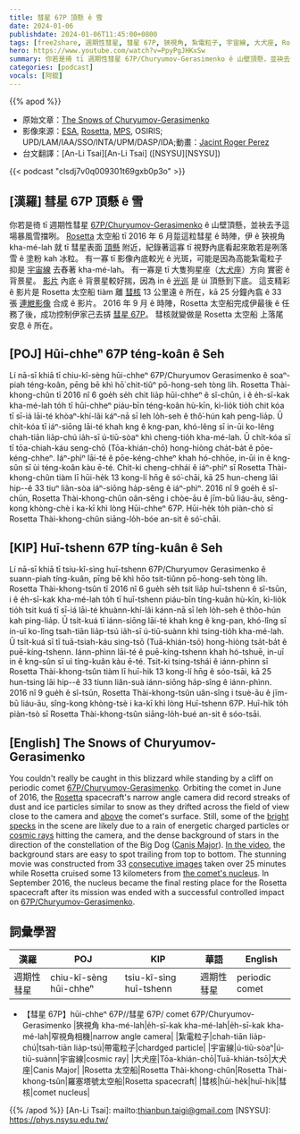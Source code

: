 ```yaml
---
title: 彗星 67P 頂懸 ê 雪
date: 2024-01-06
publishdate: 2024-01-06T11:45:00+0800
tags: [free2share, 週期性彗星, 彗星 67P, 狹視角, 紮電粒子, 宇宙線, 大犬座, Rosetta 太空船, 彗核]
hero: https://www.youtube.com/watch?v=PpyPgJHKxSw
summary: 你若是徛 tī 週期性彗星 67P/Churyumov-Gerasimenko ê 山壁頂懸，並袂去予這場暴風雪擋咧。
categories: [podcast]
vocals: [阿錕]
---
```


{{% apod %}}

- 原始文章：[The Snows of Churyumov-Gerasimenko](https://apod.nasa.gov/apod/ap240106.html)
- 影像來源：[ESA](http://www.esa.int/), [Rosetta](http://rosetta.esa.int/), [MPS](http://www.mps.mpg.de/en), OSIRIS; UPD/LAM/IAA/SSO/INTA/UPM/DASP/IDA;動畫：[Jacint Roger Perez](https://twitter.com/landru79)
- 台文翻譯：[An-Li Tsai][An-Li Tsai] ([NSYSU][NSYSU])

{{< podcast "clsdj7v0q009301t69gxb0p3o" >}}

## [漢羅] 彗星 67P 頂懸 ê 雪
你若是徛 tī 週期性彗星 [67P/Churyumov-Gerasimenko][67P/Churyumov-Gerasimenko 1] ê 山壁頂懸，並袂去予這場暴風雪擋咧。
[Rosetta][Rosetta] 太空船 tī 2016 年 6 月踅這粒彗星 ê 時陣，伊 ê 狹視角 kha-mé-lah 就 tī 彗星表面 [頂懸][above] 附近，紀錄著這寡 tī 視野內底看起來敢若是咧落雪 ê 塗粉 kah 冰粒。
有一寡 tī 影像內底較光 ê 光斑，可能是因為高能紮電粒子 抑是 [宇宙線][cosmic rays] 去舂著 kha-mé-lah。
有一寡是 tī 大隻狗星座（[大犬座][Canis Major]）方向 實密 ê 背景星。
[影片][In the video] 內底 ê 背景星較好揣，因為 in ê [光巡][bright specks] 是 ùi 頂懸到下底。
這支精彩 ê 影片是 Rosetta 太空船 tiàm 離 [彗核][the comet's nucleus] 13 公里遠 ê 所在，kā 25 分鐘內翕 ê 33 張 [連紲影像][consecutive images] 合成 ê 影片。
2016 年 9 月 ê 時陣，Rosetta 太空船完成伊最後 ê 任務了後，成功控制伊家己去挵 [彗星 67P][67P/Churyumov-Gerasimenko 2]。
彗核就變做是 Rosetta 太空船 上落尾安息 ê 所在。

## [POJ] Hūi-chheⁿ 67P téng-koân ê Seh
Lí nā-sī khiā tī chiu-kî-sèng hūi-chheⁿ 67P/Churyumov Gerasimenko ê soaⁿ-piah téng-koân, pēng bē khì hō͘ chit-tiûⁿ pō-hong-seh tòng lih.
Rosetta Thài-khong-chûn tī 2016 nî 6 goe̍h se̍h chit lia̍p hūi-chheⁿ ê sî-chūn, i ê e̍h-sī-kak kha-mé-lah to̍h tī hūi-chheⁿ piáu-bīn téng-koân hù-kīn, kì-lio̍k tio̍h chit kóa tī sī-iá lāi-té khòaⁿ-khí-lâi káⁿ-nā sī leh lo̍h-seh ê thô͘-hún kah peng-lia̍p.
Ū chi̍t-kóa tī iáⁿ-siōng lāi-té khah kng ê kng-pan, khó-lêng sī in-ūi ko-lêng chah-tiān lia̍p-chú ia̍h-sī ú-tiū-sòaⁿ khì cheng-tio̍h kha-mé-lah.
Ū chi̍t-kóa sī tī tōa-chiah-káu seng-chō (Tōa-khián-chō) hong-hiòng cha̍t-ba̍t ê pōe-kéng-chheⁿ.
Iáⁿ-phìⁿ lāi-té ê pōe-kéng-chheⁿ khah hó-chhōe, in-ūi in ê kng-sûn sī ùi téng-koân kàu ē-té.
Chit-ki cheng-chhái ê iáⁿ-phìⁿ sī Rosetta Thài-khong-chûn tiàm lī hūi-he̍k 13 kong-lí hn̄g ê só͘-chāi, kā 25 hun-cheng lāi hip--ê 33 tiuⁿ liân-sòa iáⁿ-siōng ha̍p-sêng ê iáⁿ-phìⁿ.
2016 nî 9 goe̍h ê sî-chūn, Rosetta Thài-khong-chûn oân-sêng i chòe-āu ê jīm-bū liáu-āu, sêng-kong khòng-chè i ka-kī khì lòng Hūi-chheⁿ 67P.
Hūi-he̍k to̍h piàn-chò sī Rosetta Thài-khong-chûn siāng-lo̍h-bóe an-sit ê só͘-chāi.

## [KIP] Huī-tshenn 67P tíng-kuân ê Seh
Lí nā-sī khiā tī tsiu-kî-sìng huī-tshenn 67P/Churyumov Gerasimenko ê suann-piah tíng-kuân, pīng bē khì hōo tsit-tiûnn pō-hong-seh tòng lih.
Rosetta Thài-khong-tsûn tī 2016 nî 6 gue̍h se̍h tsit lia̍p huī-tshenn ê sî-tsūn, i ê e̍h-sī-kak kha-mé-lah to̍h tī huī-tshenn piáu-bīn tíng-kuân hù-kīn, kì-lio̍k tio̍h tsit kuá tī sī-iá lāi-té khuànn-khí-lâi kánn-nā sī leh lo̍h-seh ê thôo-hún kah ping-lia̍p.
Ū tsi̍t-kuá tī iánn-siōng lāi-té khah kng ê kng-pan, khó-lîng sī in-uī ko-lîng tsah-tiān lia̍p-tsú ia̍h-sī ú-tiū-suànn khì tsing-tio̍h kha-mé-lah.
Ū tsi̍t-kuá sī tī tuā-tsiah-káu sing-tsō (Tuā-khián-tsō) hong-hiòng tsa̍t-ba̍t ê puē-kíng-tshenn.
Iánn-phìnn lāi-té ê puē-kíng-tshenn khah hó-tshuē, in-uī in ê kng-sûn sī uì tíng-kuân kàu ē-té.
Tsit-ki tsing-tshái ê iánn-phìnn sī Rosetta Thài-khong-tsûn tiàm lī huī-hi̍k 13 kong-lí hn̄g ê sóo-tsāi, kā 25 hun-tsing lāi hip--ê 33 tiunn liân-suà iánn-siōng ha̍p-sîng ê iánn-phìnn.
2016 nî 9 gue̍h ê sî-tsūn, Rosetta Thài-khong-tsûn uân-sîng i tsuè-āu ê jīm-bū liáu-āu, sîng-kong khòng-tsè i ka-kī khì lòng Huī-tshenn 67P.
Huī-hi̍k to̍h piàn-tsò sī Rosetta Thài-khong-tsûn siāng-lo̍h-bué an-sit ê sóo-tsāi.

## [English] The Snows of Churyumov-Gerasimenko
You couldn't really be caught in this blizzard while standing by a cliff on periodic comet [67P/Churyumov-Gerasimenko][67P/Churyumov-Gerasimenko 1].
Orbiting the comet in June of 2016, the [Rosetta][Rosetta] spacecraft's narrow angle camera did record streaks of dust and ice particles similar to snow as they drifted across the field of view close to the camera and [above][above] the comet's surface.
Still, some of the [bright specks][bright specks] in the scene are likely due to a rain of energetic charged particles or [cosmic rays][cosmic rays] hitting the camera, and the dense background of stars in the direction of the constellation of the Big Dog ([Canis Major][Canis Major]).
[In the video][In the video], the background stars are easy to spot trailing from top to bottom.
The stunning movie was constructed from 33 [consecutive images][consecutive images] taken over 25 minutes while Rosetta cruised some 13 kilometers from [the comet's nucleus][the comet's nucleus].
In September 2016, the nucleus became the final resting place for the Rosetta spacecraft after its mission was ended with a successful controlled impact on [67P/Churyumov-Gerasimenko][67P/Churyumov-Gerasimenko 2].

## 詞彙學習

|漢羅|POJ|KIP|華語|English|
|-|-|-|-|-|
|週期性彗星|chiu-kî-sèng hūi-chheⁿ|tsiu-kî-sìng huī-tshenn|週期性彗星|periodic comet|
- 【彗星 67P】hūi-chheⁿ 67P//彗星 67P/ comet 67P/Churyumov-Gerasimenko
|狹視角 kha-mé-lah|e̍h-sī-kak kha-mé-lah|e̍h-sī-kak kha-mé-lah|窄視角相機|narrow angle camera|
|紮電粒子|chah-tiān lia̍p-chú|tsah-tiān lia̍p-tsú|帶電粒子|chardged particle|
|宇宙線|ú-tiū-sòaⁿ|ú-tiū-suànn|宇宙線|cosmic ray|
|大犬座|Tōa-khián-chō|Tuā-khián-tsō|大犬座|Canis Major|
|Rosetta 太空船|Rosetta Thài-khong-chûn|Rosetta Thài-khong-tsûn|羅塞塔號太空船|Rosetta spacecraft|
|彗核|hūi-he̍k|huī-hi̍k|彗核|comet nucleus|

{{% /apod %}}
[An-Li Tsai]: mailto:thianbun.taigi@gmail.com
[NSYSU]: https://phys.nsysu.edu.tw/

[copyright]: https://apod.nasa.gov/apod/fap/lib/about_apod.html#srapply
[License]: https://creativecommons.org/licenses/by/3.0/

[67P/Churyumov-Gerasimenko 1]:https://solarsystem.nasa.gov/asteroids-comets-and-meteors/comets/67p-churyumov-gerasimenko/in-depth/
[Rosetta]:https://www.esa.int/Science_Exploration/Space_Science/Rosetta
[above]:https://apod.nasa.gov/apod/ap170331.html
[bright specks]:https://www.newscientist.com/article/2167224-amazing-gif-shows-dust-and-cosmic-rays-raining-down-on-comet-67p/
[cosmic rays]:https://www.nasa.gov/press-release/goddard/2016/ace-cosmic-ray
[Canis Major]:https://en.wikipedia.org/wiki/Canis_Major
[In the video]:https://apod.nasa.gov/apod/image/1804/RosettaOsirisC67P_JacintRoger.gif
[consecutive images]:https://imagearchives.esac.esa.int/index.php?/category/410/start-72#top
[the comet's nucleus]:https://apod.nasa.gov/apod/ap200127.html
[67P/Churyumov-Gerasimenko 2]:https://apod.nasa.gov/apod/ap211113.html
